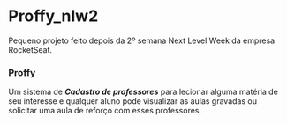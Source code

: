 # Proffy_nlw2

Pequeno projeto feito depois da 2º semana Next Level Week da empresa RocketSeat.

### Proffy

Um sistema de ***Cadastro de professores*** para lecionar alguma matéria de seu interesse e qualquer aluno pode visualizar as aulas gravadas ou solicitar uma aula de reforço com esses professores.
